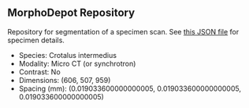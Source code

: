 
## MorphoDepot Repository
Repository for segmentation of a specimen scan.  See [this JSON file](MorphoDepotAccession.json) for specimen details.
* Species: Crotalus intermedius
* Modality: Micro CT (or synchrotron)
* Contrast: No
* Dimensions: (606, 507, 959)
* Spacing (mm): (0.019033600000000005, 0.019033600000000005, 0.019033600000000005)
        